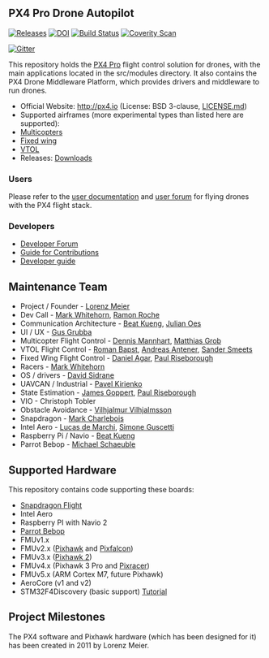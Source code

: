 ## PX4 Pro Drone Autopilot ##

[![Releases](https://img.shields.io/github/release/PX4/Firmware.svg)](https://github.com/PX4/Firmware/releases) [![DOI](https://zenodo.org/badge/22634/PX4/Firmware.svg)](https://zenodo.org/badge/latestdoi/22634/PX4/Firmware) [![Build Status](https://travis-ci.org/PX4/Firmware.svg?branch=master)](https://travis-ci.org/PX4/Firmware) [![Coverity Scan](https://scan.coverity.com/projects/3966/badge.svg?flat=1)](https://scan.coverity.com/projects/3966?tab=overview)

[![Gitter](https://badges.gitter.im/Join%20Chat.svg)](https://gitter.im/PX4/Firmware?utm_source=badge&utm_medium=badge&utm_campaign=pr-badge&utm_content=badge)

This repository holds the [PX4 Pro](http://px4.io) flight control solution for drones, with the main applications located in the src/modules directory. It also contains the PX4 Drone Middleware Platform, which provides drivers and middleware to run drones.

*   Official Website: http://px4.io (License: BSD 3-clause, [LICENSE.md](https://github.com/PX4/Firmware/blob/master/LICENSE.md))
*   Supported airframes (more experimental types than listed here are supported):
  * [Multicopters](http://px4.io/portfolio_category/multicopter/)
  * [Fixed wing](http://px4.io/portfolio_category/plane/)
  * [VTOL](http://px4.io/portfolio_category/vtol/)
*   Releases: [Downloads](https://github.com/PX4/Firmware/releases)

### Users ###

Please refer to the [user documentation](http://px4.io/user-guide/) and [user forum](http://discuss.px4.io) for flying drones with the PX4 flight stack.

### Developers ###

  * [Developer Forum](http://discuss.px4.io)
  * [Guide for Contributions](https://github.com/PX4/Firmware/blob/master/CONTRIBUTING.md)
  * [Developer guide](http://dev.px4.io)

## Maintenance Team

  * Project / Founder - [Lorenz Meier](http://github.com/LorenzMeier)
  * Dev Call - [Mark Whitehorn](http://github.com/kd0aij), [Ramon Roche](http://github.com/mrpollo)
  * Communication Architecture - [Beat Kueng](http://github.com/bkueng), [Julian Oes](http://github.com/JulianOes)
  * UI / UX - [Gus Grubba](http://github.com/dogmaphobic)
  * Multicopter Flight Control - [Dennis Mannhart](http://github.com/Stifael), [Matthias Grob](http://github.com/MaEtUgR)
  * VTOL Flight Control - [Roman Bapst](http://github.com/tumbili), [Andreas Antener](http://github.com/AndreasAntener), [Sander Smeets](http://github.com/sanderux)
  * Fixed Wing Flight Control - [Daniel Agar](http://github.com/dagar), [Paul Riseborough](http://github.com/priseborough)
  * Racers - [Mark Whitehorn](http://github.com/kd0aij)
  * OS / drivers - [David Sidrane](http://github.com/david_s5)
  * UAVCAN / Industrial - [Pavel Kirienko](http://github.com/pavel-kirienko)
  * State Estimation - [James Goppert](http://github.com/jgoppert), [Paul Riseborough](http://github.com/priseborough)
  * VIO - Christoph Tobler
  * Obstacle Avoidance - [Vilhjalmur Vilhjalmsson](http://github.com/vilhjalmur89)
  * Snapdragon - [Mark Charlebois](http://github.com/mcharleb)
  * Intel Aero - [Lucas de Marchi](http://github.com/lucasdemarchi), [Simone Guscetti](http://github.com/simonegu)
  * Raspberry Pi / Navio - [Beat Kueng](http://github.com/bkueng)
  * Parrot Bebop - [Michael Schaeuble](http://github.com/eyeam3)

## Supported Hardware

This repository contains code supporting these boards:
  * [Snapdragon Flight](http://dev.px4.io/hardware-snapdragon.html)
  * Intel Aero
  * Raspberry PI with Navio 2
  * [Parrot Bebop](http://dev.px4.io/starting-building.html#parrot-bebop)
  * FMUv1.x
  * FMUv2.x ([Pixhawk](http://dev.px4.io/hardware-pixhawk.html) and [Pixfalcon](http://dev.px4.io/hardware-pixfalcon.html))
  * FMUv3.x ([Pixhawk 2](http://dev.px4.io/hardware-pixhawk.html))
  * FMUv4.x (Pixhawk 3 Pro and [Pixracer](http://dev.px4.io/hardware-pixracer.html))
  * FMUv5.x (ARM Cortex M7, future Pixhawk)
  * AeroCore (v1 and v2)
  * STM32F4Discovery (basic support) [Tutorial](https://pixhawk.org/modules/stm32f4discovery)
  
## Project Milestones

The PX4 software and Pixhawk hardware (which has been designed for it) has been created in 2011 by Lorenz Meier.
